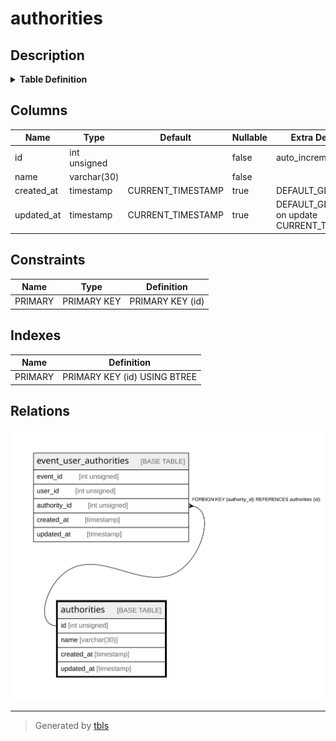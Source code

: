 # authorities

## Description

<details>
<summary><strong>Table Definition</strong></summary>

```sql
CREATE TABLE `authorities` (
  `id` int unsigned NOT NULL AUTO_INCREMENT,
  `name` varchar(30) COLLATE utf8mb4_general_ci NOT NULL,
  `created_at` timestamp NULL DEFAULT CURRENT_TIMESTAMP,
  `updated_at` timestamp NULL DEFAULT CURRENT_TIMESTAMP ON UPDATE CURRENT_TIMESTAMP,
  PRIMARY KEY (`id`)
) ENGINE=InnoDB DEFAULT CHARSET=utf8mb4 COLLATE=utf8mb4_general_ci
```

</details>

## Columns

| Name | Type | Default | Nullable | Extra Definition | Children | Parents | Comment |
| ---- | ---- | ------- | -------- | ---------------- | -------- | ------- | ------- |
| id | int unsigned |  | false | auto_increment | [event_user_authorities](event_user_authorities.md) |  |  |
| name | varchar(30) |  | false |  |  |  |  |
| created_at | timestamp | CURRENT_TIMESTAMP | true | DEFAULT_GENERATED |  |  |  |
| updated_at | timestamp | CURRENT_TIMESTAMP | true | DEFAULT_GENERATED on update CURRENT_TIMESTAMP |  |  |  |

## Constraints

| Name | Type | Definition |
| ---- | ---- | ---------- |
| PRIMARY | PRIMARY KEY | PRIMARY KEY (id) |

## Indexes

| Name | Definition |
| ---- | ---------- |
| PRIMARY | PRIMARY KEY (id) USING BTREE |

## Relations

![er](authorities.svg)

---

> Generated by [tbls](https://github.com/k1LoW/tbls)
